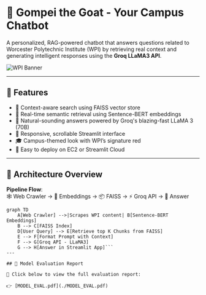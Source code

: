 # 🐐 Gompei the Goat - Your Campus Chatbot

A personalized, RAG-powered chatbot that answers questions related to Worcester Polytechnic Institute (WPI) by retrieving real context and generating intelligent responses using the **Groq LLaMA3 API**.

![WPI Banner](assest/DSC_4712_PRINT.jpg)

---

## 🚀 Features

- 🔎 Context-aware search using FAISS vector store
- 🧠 Real-time semantic retrieval using Sentence-BERT embeddings
- 🤖 Natural-sounding answers powered by Groq's blazing-fast LLaMA 3 (70B)
- 💬 Responsive, scrollable Streamlit interface
- 🎓 Campus-themed look with WPI’s signature red
- 🔧 Easy to deploy on EC2 or Streamlit Cloud

---

## 🧱 Architecture Overview


**Pipeline Flow**:  
🕸️ Web Crawler → 🧠 Embeddings → 📦 FAISS → ⚡ Groq API → 💬 Answer

```mermaid
graph TD
    A[Web Crawler] -->|Scrapes WPI content| B[Sentence-BERT Embeddings]
    B --> C[FAISS Index]
    D[User Query] --> E[Retrieve top K Chunks from FAISS]
    E --> F[Format Prompt with Context]
    F --> G[Groq API - LLaMA3]
    G --> H[Answer in Streamlit App]```
---

## 📄 Model Evaluation Report

📑 Click below to view the full evaluation report:

👉 [MODEL_EVAL.pdf](./MODEL_EVAL.pdf)

